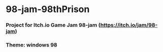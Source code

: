 # 98-jam-98thPrison
### Project for Itch.io Game Jam 98-jam (https://itch.io/jam/98-jam)
### Theme: windows 98
